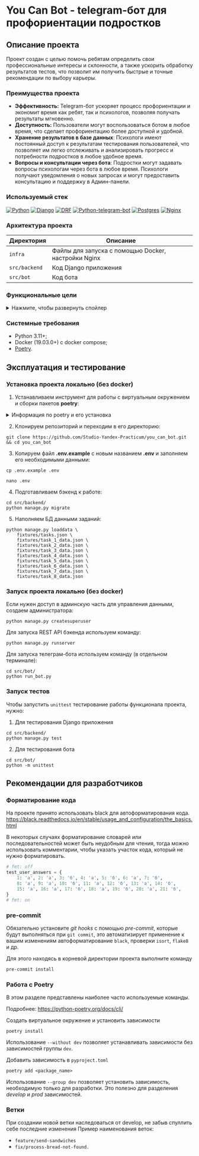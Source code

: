 # You Can Bot - telegram-бот для профориентации подростков

## Описание проекта<a name="description"></a>
Проект создан с целью помочь ребятам определить свои профессиональные интересы и склонности, а также ускорить обработку результатов тестов, что позволит им получить быстрые и точные рекомендации по выбору карьеры.

### Преимущества проекта<a name="advantages"></a>

- **Эффективность:** Telegram-бот ускоряет процесс профориентации и экономит время как ребят, так и психологов, позволяя получать результаты мгновенно.
- **Доступность:** Пользователи могут воспользоваться ботом в любое время, что сделает профориентацию более доступной и удобной.
- **Хранение результатов в базе данных**: Психологи имеют постоянный доступ к результатам тестирования пользователей, что позволяет им легко отслеживать и анализировать прогресс и потребности подростков в любое удобное время.
- **Вопросы и консультации через бота**: Подростки могут задавать вопросы психологам через бота в любое время. Психологи получают уведомления о новых запросах и могут предоставить консультацию и поддержку в Админ-панели.

### Используемый стек<a name="stack"></a>

[![Python][Python-badge]][Python-url]
[![Django][Django-badge]][Django-url]
[![DRF][DRF-badge]][DRF-url]
[![Python-telegram-bot][Python-telegram-bot-badge]][Python-telegram-bot-url]
[![Postgres][Postgres-badge]][Postgres-url]
[![Nginx][Nginx-badge]][Nginx-url]

### Архитектура проекта<a name="architecture"></a>

| Директория    | Описание                                                |
|---------------|---------------------------------------------------------|
| `infra`       | Файлы для запуска с помощью Docker, настройки Nginx     |
| `src/backend` | Код Django приложения                                   |
| `src/bot`     | Код бота                                                |

### Функциональные цели<a name="goals"></a>
<details>
  <summary>Нажмите, чтобы развернуть спойлер</summary>

- [ ] Доступ к тестированию только при регистрации в ЛК
- [ ] Отправка отформатированных сообщений с вопросами пользователю
- [ ] Автоматическая интерпретация результатов 8 заданий
  - [X] Задания 1-3
  - [ ] Задания 4-8
- [ ] Отправка расшифровок по профессиональным направлениям на основе результатов тестов
- [ ] Меню с возможностью просмотра списка заданий и расшифровок к ним
- [ ] Возможность через кнопку меню задать вопрос психологу
- [ ] Просмотр результата тестов в админ-панели
- [ ] Возможность ответить на вопрос подростка в админ-панели
- [ ] Уведомление психолога в telegram о том, что ему пришёл вопрос от подростка
- [ ] Тестирование API Django приложения
- [ ] Описание deploy workflow, docker образа, docker-compose, настройка nginx

</details>

### Системные требования
- Python 3.11+;
- Docker (19.03.0+) c docker compose;
- [Poetry](https://python-poetry.org/docs/#installing-with-the-official-installer).


## Эксплуатация и тестирование<a name="usage-and-testing"></a>

### Установка проекта локально (без docker)<a name="local-install"></a>

1. Устанавливаем инструмент для работы с виртуальным окружением и сборки пакетов **poetry**:

<details>
  <summary>Информация по poetry и его установка</summary>
<br>

**Poetry** - это инструмент для управления зависимостями и виртуальными окружениями, также может использоваться для сборки пакетов. В этом проекте Poetry необходим для дальнейшей разработки приложения, его установка <b>обязательна</b>.<br>

  <details>
    <summary>Как скачать и установить?</summary>

### Установка<a name="install"></a>

1. Установите poetry следуя [инструкции с официального сайта](https://python-poetry.org/docs/#installation).
2. После установки перезапустите оболочку и введите команду
```SHELL
poetry --version
```
3. Если установка прошла успешно, вы получите ответ в формате
```SHELL
Poetry (version 1.2.0)
```

<table><thead><tr><td>ℹ️</td><td>
  Опционально: измените конфигурацию poetry<br>
  <code>poetry config virtualenvs.in-project true</code><br>
  Выполнение данной команды необходимо для создания виртуального окружения в папке проекта.<br>
</td></tr></thead></table>

4. Создадим виртуальное окружение нашего проекта с
помощью команды:
```SHELL
poetry install
```
Результатом выполнения команды станет создание в корне проекта папки .venv.
Зависимости для создания окружения берутся из файлов poetry.lock (приоритетнее)
и pyproject.toml

Для добавления новой зависимости в окружение необходимо выполнить команду
```SHELL
poetry add <package_name>
```
_Пример использования:_
```SHELL
poetry add starlette
```
Также poetry позволяет разделять зависимости необходимые для разработки, от
основных.
Для добавления зависимости необходимой для разработки и тестирования необходимо
добавить флаг ***--group dev***
```SHELL
poetry add <package_name> --group dev
```
_Пример использования:_
```SHELL
poetry add pytest --group dev
```
  </details>
  <details>
    <summary>Порядок работы после настройки</summary>
<br>

Чтобы активировать виртуальное окружение, введите команду:
```SHELL
poetry shell
```
Существует возможность запуска скриптов и команд с помощью команды без
активации окружения:
```SHELL
poetry run <script_name>.py
```
_Примеры:_
```SHELL
poetry run python script_name>.py
poetry run pytest
poetry run black
```
Порядок работы в оболочке не меняется. Пример команды для Win:
```SHELL
python src/run_bot.py
```
Доступен стандартный метод работы с активацией окружения в терминале с помощью команд, если использовали virtualenvs.in-project true:

Для WINDOWS:
```SHELL
source .venv/Scripts/activate
```
Для UNIX:
```SHELL
source .venv/bin/activate
```
  </details>
</details>

2. Клонируем репозиторий и переходим в его директорию:

```shell
git clone https://github.com/Studio-Yandex-Practicum/you_can_bot.git && cd you_can_bot
```

3. Копируем файл **.env.example** с новым названием **.env** и заполняем его необходимыми данными:

```shell
cp .env.example .env
```
```shell
nano .env
```

4. Подготавливаем бэкенд к работе:

```shell
cd src/backend/
python manage.py migrate
```
5. Наполняем БД данными заданий:

```shell
python manage.py loaddata \
    fixtures/tasks.json \
    fixtures/task_1_data.json \
    fixtures/task_2_data.json \
    fixtures/task_3_data.json \
    fixtures/task_4_data.json \
    fixtures/task_5_data.json \
    fixtures/task_6_data.json \
    fixtures/task_7_data.json \
    fixtures/task_8_data.json
```

### Запуск проекта локально (без docker)<a name="local-run"></a>

Если нужен доступ в админскую часть для управления данными, создаем администратора:

```shell
python manage.py createsuperuser
```

Для запуска REST API бэкенда используем команду:

```shell
python manage.py runserver
```

Для запуска телеграм-бота используем команду (в отдельном терминале):
```shell
cd src/bot/
python run_bot.py
```

### Запуск тестов<a name="tests"></a>

Чтобы запустить `unittest` тестирование работы функционала проекта, нужно:
1. Для тестирования Django приложения
```SHELL
cd src/backend/
python manage.py test
```
2. Для тестирования бота
```SHELL
cd src/bot/
python -m unittest
```

## Рекомендации для разработчиков<a name="development"></a>

### Форматирование кода<a name="formatting"></a>

На проекте принято использовать black для автоформатирования кода.
https://black.readthedocs.io/en/stable/usage_and_configuration/the_basics.html

В некоторых случаях форматирование словарей или последовательностей может быть неудобным для чтения, тогда можно использовать комментарии, чтобы указать участок кода, который не нужно форматировать.
```Python
# fmt: off
test_user_answers = {
    1: 'а', 2: 'а', 3: 'б', 4: 'а', 5: 'б', 6: 'а', 7: 'б',
    8: 'а', 9: 'а', 10: 'б', 11: 'а', 12: 'б', 13: 'а', 14: 'б',
    15: 'а', 16: 'а', 17: 'б', 18: 'а', 19: 'б', 20: 'а', 21: 'б',
}
# fmt: on
```

### pre-commit<a name="pre-commit"></a>

Обязательно установите _git hooks_ с помощью _pre-commit_, которые будут выполняться при `git commit`, это автоматизирует применение к вашим изменениям автоформатирование `black`, проверки `isort`, `flake8` и др.

Для этого находясь в корневой директории проекта выполните команду
```BASH
pre-commit install
```

### Работа с Poetry<a name="poetry"></a>

В этом разделе представлены наиболее часто используемые команды.

Подробнее: https://python-poetry.org/docs/cli/

Создать виртуальное окружение и установить зависимости

```
poetry install
```
Использование `--without dev` позволяет устанавливать зависимости без зависимостей группы `dev`.

Добавить зависимость в `pyproject.toml`

```
poetry add <package_name>
```

Использование `--group dev` позволяет установить зависимость, необходимую только для разработки. Это полезно для
разделения _develop_ и _prod_ зависимостей.

### Ветки<a name="branches"></a>

При создании новой ветки наследоваться от develop, не забыв спуллить себе последние изменения
Пример наименования веток:
   - `feature/send-sandwiches`
   - `fix/process-bread-not-found.`

<!-- MARKDOWN LINKS & BADGES -->

[Python-url]: https://www.python.org/

[Python-badge]: https://img.shields.io/badge/Python-376f9f?style=for-the-badge&logo=python&logoColor=white

[Django-url]: https://github.com/django/django

[Django-badge]: https://img.shields.io/badge/Django-0c4b33?style=for-the-badge&logo=django&logoColor=white

[DRF-url]: https://github.com/encode/django-rest-framework

[DRF-badge]: https://img.shields.io/badge/DRF-a30000?style=for-the-badge

[Python-telegram-bot-url]: https://github.com/python-telegram-bot/python-telegram-bot

[Python-telegram-bot-badge]: https://img.shields.io/badge/python--telegram--bot-4b8bbe?style=for-the-badge

[Postgres-url]: https://www.postgresql.org/

[Postgres-badge]: https://img.shields.io/badge/postgres-306189?style=for-the-badge&logo=postgresql&logoColor=white

[Nginx-url]: https://nginx.org

[Nginx-badge]: https://img.shields.io/badge/nginx-009900?style=for-the-badge&logo=nginx&logoColor=white
